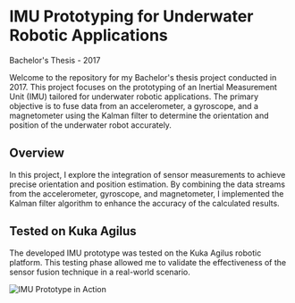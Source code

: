 # IMU Prototyping for Underwater Robotic Applications

Bachelor's Thesis - 2017

Welcome to the repository for my Bachelor's thesis project conducted in 2017. This project focuses on the prototyping of an Inertial Measurement Unit (IMU) tailored for underwater robotic applications. The primary objective is to fuse data from an accelerometer, a gyroscope, and a magnetometer using the Kalman filter to determine the orientation and position of the underwater robot accurately.

## Overview

In this project, I explore the integration of sensor measurements to achieve precise orientation and position estimation. By combining the data streams from the accelerometer, gyroscope, and magnetometer, I implemented the Kalman filter algorithm to enhance the accuracy of the calculated results.

## Tested on Kuka Agilus

The developed IMU prototype was tested on the Kuka Agilus robotic platform. This testing phase allowed me to validate the effectiveness of the sensor fusion technique in a real-world scenario.

![IMU Prototype in Action](https://user-images.githubusercontent.com/55997117/154798982-fd5015e7-82e4-49bd-89d0-16d40e0ad3f6.gif)
